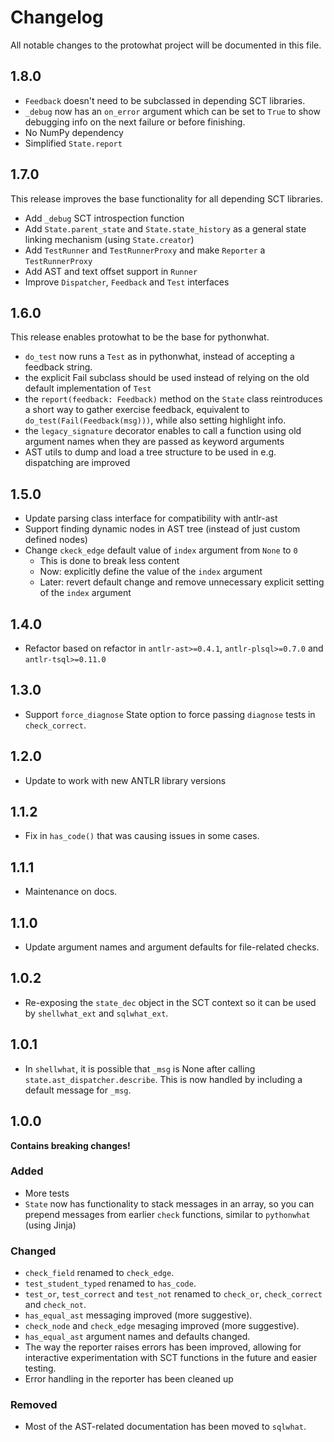 # Changelog

All notable changes to the protowhat project will be documented in this file.

## 1.8.0

- `Feedback` doesn't need to be subclassed in depending SCT libraries.
- `_debug` now has an `on_error` argument which can be set to `True` to show debugging info
on the next failure or before finishing.
- No NumPy dependency
- Simplified `State.report`

## 1.7.0

This release improves the base functionality for all depending SCT libraries.

- Add `_debug` SCT introspection function
- Add `State.parent_state` and `State.state_history` as a general state linking mechanism (using `State.creator`)
- Add `TestRunner` and `TestRunnerProxy` and make `Reporter` a `TestRunnerProxy`
- Add AST and text offset support in `Runner`
- Improve `Dispatcher`, `Feedback` and `Test` interfaces

## 1.6.0

This release enables protowhat to be the base for pythonwhat.

- `do_test` now runs a `Test` as in pythonwhat, instead of accepting a feedback string.
- the explicit Fail subclass should be used instead of relying on the old default implementation of `Test`
- the `report(feedback: Feedback)` method on the `State` class reintroduces a short way to gather exercise feedback,
  equivalent to `do_test(Fail(Feedback(msg)))`, while also setting highlight info.
- the `legacy_signature` decorator enables to call a function using old argument names
  when they are passed as keyword arguments
- AST utils to dump and load a tree structure to be used in e.g. dispatching are improved

## 1.5.0

- Update parsing class interface for compatibility with antlr-ast
- Support finding dynamic nodes in AST tree (instead of just custom defined nodes)
- Change `ckeck_edge` default value of `index` argument from `None` to `0`
  - This is done to break less content
  - Now: explicitly define the value of the `index` argument
  - Later: revert default change and remove unnecessary explicit setting of the `index` argument

## 1.4.0

- Refactor based on refactor in `antlr-ast>=0.4.1`, `antlr-plsql>=0.7.0` and `antlr-tsql>=0.11.0`

## 1.3.0

- Support `force_diagnose` State option to force passing `diagnose` tests in `check_correct`.

## 1.2.0

- Update to work with new ANTLR library versions

## 1.1.2

- Fix in `has_code()` that was causing issues in some cases.

## 1.1.1

- Maintenance on docs.

## 1.1.0

- Update argument names and argument defaults for file-related checks.

## 1.0.2

- Re-exposing the `state_dec` object in the SCT context so it can be used by `shellwhat_ext` and `sqlwhat_ext`.

## 1.0.1

- In `shellwhat`, it is possible that `_msg` is None after calling `state.ast_dispatcher.describe`. This is now handled by including a default message for `_msg`.

## 1.0.0

**Contains breaking changes!**

### Added

- More tests
- `State` now has functionality to stack messages in an array, so you can prepend messages from earlier `check` functions, similar to `pythonwhat` (using Jinja)

### Changed

- `check_field` renamed to `check_edge`.
- `test_student_typed` renamed to `has_code`.
- `test_or`, `test_correct` and `test_not` renamed to `check_or`, `check_correct` and `check_not`.
- `has_equal_ast` messaging improved (more suggestive).
- `check_node` and `check_edge` mesaging improved (more suggestive).
- `has_equal_ast` argument names and defaults changed.
- The way the reporter raises errors has been improved, allowing for interactive experimentation with SCT functions in the future and easier testing.
- Error handling in the reporter has been cleaned up

### Removed

- Most of the AST-related documentation has been moved to `sqlwhat`.


